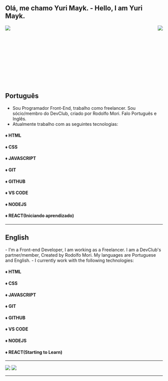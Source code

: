 ## Olá, me chamo Yuri Mayk. - Hello, I am Yuri Mayk.

<a href="https://www.linkedin.com/in/yurimayk/"><img src="https://img.shields.io/static/v1?label=Overview&message=YuriMayk&color=f8efd4&style=for-the-badge&logo=GitHub">
<img align='right' src="https://github-readme-stats.vercel.app/api?username=YuriMayk&show_icons=true&title_color=783c00&text_color=af552e&icon_color=783c00&bg_color=f8efd4&cache_seconds=2300"> </a>
<div>
  <p>
</br>
</br>
</br>
</br>
</br>
</br>
</br>
</br>
</br>

## Português
 - Sou Programador Front-End, trabalho como freelancer. Sou sócio/membro do DevClub, criado por Rodolfo Mori. Falo Português e Inglês.
 - Atualmente trabalho com as seguintes tecnologias: 
</p>

#### ♦ HTML 
#### ♦ CSS
#### ♦ JAVASCRIPT
#### ♦ GIT
#### ♦ GITHUB
#### ♦ VS CODE
#### ♦ NODEJS
#### ♦ REACT(Iniciando aprendizado)

<hr>

## English
<p>
- I'm a Front-end Developer, I am working as a Freelancer. I am a DevClub's partner/member, Created by Rodolfo Mori. My languages are Portuguese and English.
- I currently work with the following technologies:
</p>


#### ♦ HTML 
#### ♦ CSS
#### ♦ JAVASCRIPT
#### ♦ GIT
#### ♦ GITHUB
#### ♦ VS CODE
#### ♦ NODEJS
#### ♦ REACT(Starting to Learn)

<hr>
</div>


<p align="left">
  <a href="mailto:yuri.mayk@gmail.com" alt="Gmail">
  <img src="https://img.shields.io/badge/-Gmail-FF0000?style=flat-square&labelColor=FF0000&logo=gmail&logoColor=white&link=LINK-DO-SEU-EMAIL" /></a>

  <a href="https://www.linkedin.com/in/yurimayk/" alt="Linkedin">
  <img src="https://img.shields.io/badge/-Linkedin-0e76a8?style=flat-square&logo=Linkedin&logoColor=white&link=LINK-DO-SEU-LINKEDIN" /></a>

  

<hr>

